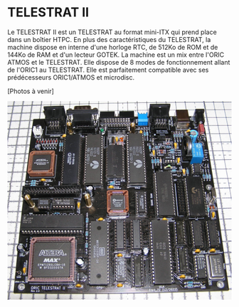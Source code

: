 # TELESTRAT II
Le TELESTRAT II est un TELESTRAT au format mini-ITX qui prend place dans un boîtier HTPC.
En plus des caractéristiques du TELESTRAT, la machine dispose en interne d'une horloge RTC, de 512Ko de ROM et de 144Ko de RAM et d'un lecteur GOTEK.
La machine est un mix entre l'ORIC ATMOS et le TELESTRAT. Elle dispose de 8 modes de fonctionnement allant de l'ORIC1 au TELESTRAT.
Elle est parfaitement compatible avec ses prédécesseurs ORIC1/ATMOS et microdisc.

[Photos à venir]



![Platine principale](./Platine_principale.jpg?raw=true "Optional Title")
